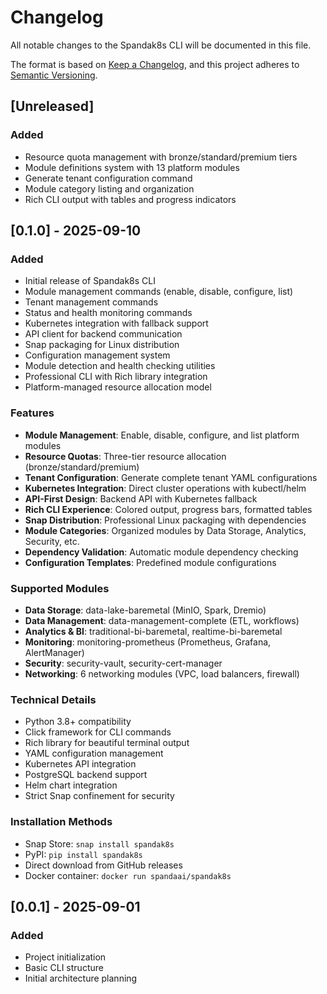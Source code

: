# Changelog

All notable changes to the Spandak8s CLI will be documented in this file.

The format is based on [Keep a Changelog](https://keepachangelog.com/en/1.0.0/),
and this project adheres to [Semantic Versioning](https://semver.org/spec/v2.0.0.html).

## [Unreleased]

### Added
- Resource quota management with bronze/standard/premium tiers
- Module definitions system with 13 platform modules
- Generate tenant configuration command
- Module category listing and organization
- Rich CLI output with tables and progress indicators

## [0.1.0] - 2025-09-10

### Added
- Initial release of Spandak8s CLI
- Module management commands (enable, disable, configure, list)
- Tenant management commands
- Status and health monitoring commands
- Kubernetes integration with fallback support
- API client for backend communication
- Snap packaging for Linux distribution
- Configuration management system
- Module detection and health checking utilities
- Professional CLI with Rich library integration
- Platform-managed resource allocation model

### Features
- **Module Management**: Enable, disable, configure, and list platform modules
- **Resource Quotas**: Three-tier resource allocation (bronze/standard/premium)
- **Tenant Configuration**: Generate complete tenant YAML configurations
- **Kubernetes Integration**: Direct cluster operations with kubectl/helm
- **API-First Design**: Backend API with Kubernetes fallback
- **Rich CLI Experience**: Colored output, progress bars, formatted tables
- **Snap Distribution**: Professional Linux packaging with dependencies
- **Module Categories**: Organized modules by Data Storage, Analytics, Security, etc.
- **Dependency Validation**: Automatic module dependency checking
- **Configuration Templates**: Predefined module configurations

### Supported Modules
- **Data Storage**: data-lake-baremetal (MinIO, Spark, Dremio)
- **Data Management**: data-management-complete (ETL, workflows)
- **Analytics & BI**: traditional-bi-baremetal, realtime-bi-baremetal
- **Monitoring**: monitoring-prometheus (Prometheus, Grafana, AlertManager)
- **Security**: security-vault, security-cert-manager
- **Networking**: 6 networking modules (VPC, load balancers, firewall)

### Technical Details
- Python 3.8+ compatibility
- Click framework for CLI commands
- Rich library for beautiful terminal output
- YAML configuration management
- Kubernetes API integration
- PostgreSQL backend support
- Helm chart integration
- Strict Snap confinement for security

### Installation Methods
- Snap Store: `snap install spandak8s`
- PyPI: `pip install spandak8s`
- Direct download from GitHub releases
- Docker container: `docker run spandaai/spandak8s`

## [0.0.1] - 2025-09-01

### Added
- Project initialization
- Basic CLI structure
- Initial architecture planning
